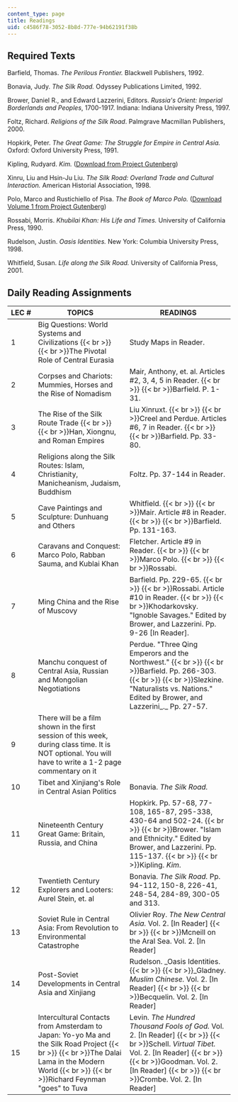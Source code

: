 ```yaml
---
content_type: page
title: Readings
uid: c4586f78-3052-8b8d-777e-94b62191f38b
---
```


Required Texts
--------------

Barfield, Thomas. _The Perilous Frontier._ Blackwell Publishers, 1992.  
  
Bonavia, Judy. _The Silk Road._ Odyssey Publications Limited, 1992.  
  
Brower, Daniel R., and Edward Lazzerini, Editors. _Russia's Orient: Imperial Borderlands and Peoples_, 1700-1917. Indiana: Indiana University Press, 1997.  
  
Foltz, Richard. _Religions of the Silk Road_. Palmgrave Macmillan Publishers, 2000.  
  
Hopkirk, Peter. _The Great Game: The Struggle for Empire in Central Asia._ Oxford: Oxford University Press, 1991.  
  
Kipling, Rudyard. _Kim._ ([Download from Project Gutenberg](http://www.gutenberg.org/browse/BIBREC/BR2226.HTM
))  
  
Xinru, Liu and Hsin-Ju Liu. _The Silk Road: Overland Trade and Cultural Interaction._ American Historial Association, 1998.  
  
Polo, Marco and Rustichiello of Pisa. _The Book of Marco Polo._ ([Download Volume 1 from Project Gutenberg](http://www.gutenberg.org/browse/BIBREC/BR10636.HTM
))  
  
Rossabi, Morris. _Khubilai Khan: His Life and Times._ University of California Press, 1990.  
  
Rudelson, Justin. _Oasis Identities._ New York: Columbia University Press, 1998.  
  
Whitfield, Susan. _Life along the Silk Road._ University of California Press, 2001.

Daily Reading Assignments
-------------------------

| LEC # | TOPICS | READINGS |
| --- | --- | --- |
| 1 | Big Questions: World Systems and Civilizations  {{< br >}}  {{< br >}}The Pivotal Role of Central Eurasia | Study Maps in Reader. |
| 2 | Corpses and Chariots: Mummies, Horses and the Rise of Nomadism | Mair, Anthony, et. al. Articles #2, 3, 4, 5 in Reader.  {{< br >}}  {{< br >}}Barfield. P. 1-31. |
| 3 | The Rise of the Silk Route Trade  {{< br >}}  {{< br >}}Han, Xiongnu, and Roman Empires | Liu Xinruxt.  {{< br >}}  {{< br >}}Creel and Perdue. Articles #6, 7 in Reader.  {{< br >}}  {{< br >}}Barfield. Pp. 33-80. |
| 4 | Religions along the Silk Routes: Islam, Christianity, Manicheanism, Judaism, Buddhism | Foltz. Pp. 37-144 in Reader. |
| 5 | Cave Paintings and Sculpture: Dunhuang and Others | Whitfield.  {{< br >}}  {{< br >}}Mair. Article #8 in Reader.  {{< br >}}  {{< br >}}Barfield. Pp. 131-163. |
| 6 | Caravans and Conquest: Marco Polo, Rabban Sauma, and Kublai Khan | Fletcher. Article #9 in Reader.  {{< br >}}  {{< br >}}Marco Polo.  {{< br >}}  {{< br >}}Rossabi. |
| 7 | Ming China and the Rise of Muscovy | Barfield. Pp. 229-65.  {{< br >}}  {{< br >}}Rossabi. Article #10 in Reader.  {{< br >}}  {{< br >}}Khodarkovsky. "Ignoble Savages." Edited by Brower, and Lazzerini. Pp. 9-26 \[In Reader\]. |
| 8 | Manchu conquest of Central Asia, Russian and Mongolian Negotiations | Perdue. "Three Qing Emperors and the Northwest."  {{< br >}}  {{< br >}}Barfield. Pp. 266-303.  {{< br >}}  {{< br >}}Slezkine. "Naturalists vs. Nations." Edited by Brower, and Lazzerini_._ Pp. 27-57. |
| 9 | There will be a film shown in the first session of this week, during class time. It is NOT optional. You will have to write a 1-2 page commentary on it | &nbsp; |
| 10 | Tibet and Xinjiang's Role in Central Asian Politics | Bonavia. _The Silk Road._ |
| 11 | Nineteenth Century Great Game: Britain, Russia, and China | Hopkirk. Pp. 57-68, 77-108, 165-87, 295-338, 430-64 and 502-24.  {{< br >}}  {{< br >}}Brower. "Islam and Ethnicity." Edited by Brower, and Lazzerini. Pp. 115-137.  {{< br >}}  {{< br >}}Kipling. _Kim_. |
| 12 | Twentieth Century Explorers and Looters: Aurel Stein, et. al | Bonavia. _The Silk Road._ Pp. 94-112, 150-8, 226-41, 248-54, 284-89, 300-05 and 313. |
| 13 | Soviet Rule in Central Asia: From Revolution to Environmental Catastrophe | Olivier Roy. _The New Central Asia._ Vol. 2. \[In Reader\]  {{< br >}}  {{< br >}}Mcneill on the Aral Sea. Vol. 2. \[In Reader\] |
| 14 | Post-Soviet Developments in Central Asia and Xinjiang | Rudelson. _Oasis Identities.  {{< br >}}  {{< br >}}_Gladney. _Muslim Chinese._ Vol. 2. \[In Reader\]  {{< br >}}  {{< br >}}Becquelin. Vol. 2. \[In Reader\] |
| 15 | Intercultural Contacts from Amsterdam to Japan: Yo-yo Ma and the Silk Road Project  {{< br >}}  {{< br >}}The Dalai Lama in the Modern World  {{< br >}}  {{< br >}}Richard Feynman "goes" to Tuva | Levin. _The Hundred Thousand Fools of God._ Vol. 2. \[In Reader\]  {{< br >}}  {{< br >}}Schell. _Virtual Tibet._ Vol. 2. \[In Reader\]  {{< br >}}  {{< br >}}Goodman. Vol. 2. \[In Reader\]  {{< br >}}  {{< br >}}Crombe. Vol. 2. \[In Reader\]